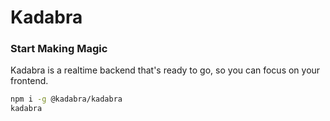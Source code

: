 # Kadabra

### Start Making Magic

Kadabra is a realtime backend that's ready to go, so you can focus on your frontend.

```sh
npm i -g @kadabra/kadabra
kadabra
```